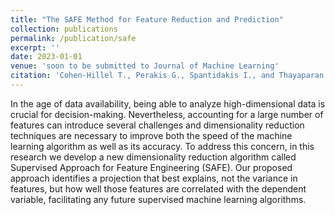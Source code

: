 ```yaml
---
title: "The SAFE Method for Feature Reduction and Prediction"
collection: publications
permalink: /publication/safe
excerpt: ''
date: 2023-01-01
venue: 'soon to be submitted to Journal of Machine Learning'
citation: 'Cohen-Hillel T., Perakis G., Spantidakis I., and Thayaparan L. (2022). The SAFE Method for Feature Reduction and Prediction. soon to be submitted to Journal of Machine Learning'
---
```

In the age of data availability, being able to analyze high-dimensional data is crucial for decision-making. Nevertheless, accounting for a large number of features can introduce several challenges and dimensionality reduction techniques are necessary to improve both the speed of the machine learning algorithm as well as its accuracy. To address this concern, in this research we develop a new dimensionality reduction algorithm called Supervised Approach for Feature Engineering (SAFE). Our proposed approach identifies a projection that best explains, not the variance in features, but how well those features are correlated with the dependent variable, facilitating any future supervised machine learning algorithms.
